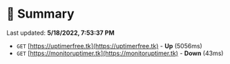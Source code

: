 # 📖 Summary
Last updated: **5/18/2022, 7:53:37 PM**

- `GET` [https://uptimerfree.tk](https://uptimerfree.tk) - **Up** (5056ms)
- `GET` [https://monitoruptimer.tk](https://monitoruptimer.tk) - **Down** (43ms)
